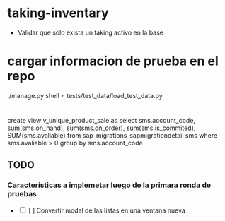 # taking-inventary
<ul>
    <li>Validar que solo exista un taking activo en la base</li>
</ul>

# cargar informacion de prueba en el repo
./manage.py shell < tests/test_data/load_test_data.py 

# 

create view v_unique_product_sale
as
select sms.account_code,
	sum(sms.on_hand),
	sum(sms.on_order),
	sum(sms.is_commited),
	SUM(sms.avaliable)
from sap_migrations_sapmigrationdetail sms where  sms.avaliable > 0
group by sms.account_code 

## TODO
### Características a implemetar luego de la primara ronda de pruebas
<ul>
	<li><input type="checkbox"> [ ] Convertir modal de las listas en una ventana nueva</li>
</ul>